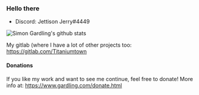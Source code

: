 ### Hello there

- Discord: Jettison Jerry#4449

![Simon Gardling's github stats](https://github-readme-stats.vercel.app/api?username=Titaniumtown&show_icons=true&theme=gruvbox)

My gitlab (where I have a lot of other projects too: https://gitlab.com/Titaniumtown


#### Donations
If you like my work and want to see me continue, feel free to donate!
More info at: https://www.gardling.com/donate.html
